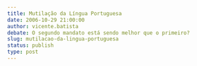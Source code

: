 ```yaml
---
title: Mutilação da Língua Portuguesa
date: 2006-10-29 21:00:00
author: vicente.batista
debate: O segundo mandato está sendo melhor que o primeiro?
slug: mutilacao-da-lingua-portuguesa
status: publish 
type: post
---
```



